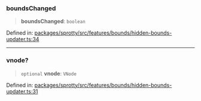 
### boundsChanged

> **boundsChanged**: `boolean`

Defined in: [packages/sprotty/src/features/bounds/hidden-bounds-updater.ts:34](https://github.com/eclipse-sprotty/sprotty/blob/f9b2433481cc27a1ac0c92d525a92039ae7f6c76/packages/sprotty/src/features/bounds/hidden-bounds-updater.ts#L34)

***

### vnode?

> `optional` **vnode**: `VNode`

Defined in: [packages/sprotty/src/features/bounds/hidden-bounds-updater.ts:31](https://github.com/eclipse-sprotty/sprotty/blob/f9b2433481cc27a1ac0c92d525a92039ae7f6c76/packages/sprotty/src/features/bounds/hidden-bounds-updater.ts#L31)
